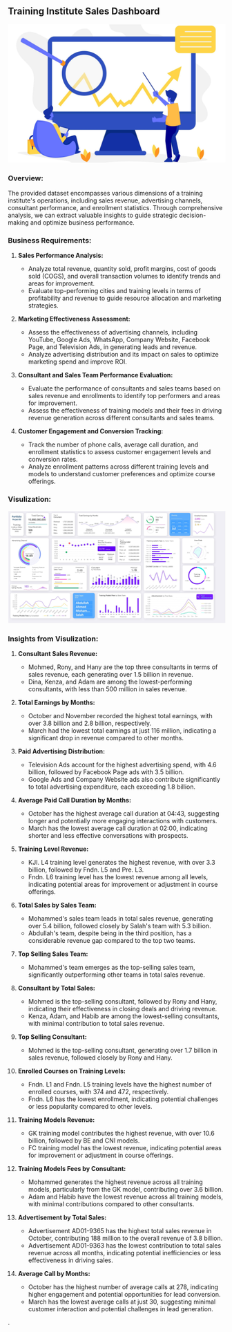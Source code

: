 ## Training Institute Sales Dashboard
![Analysis_cover](https://github.com/Sadikctg/Project_9_Training_Institute_Sales_Dashboard_Excel/blob/main/images/market%20analysis%20illustration%20concept%20cover%20page.jpg)

### Overview:
The provided dataset encompasses various dimensions of a training institute's operations, including sales revenue, advertising channels, consultant performance, and enrollment statistics. Through comprehensive analysis, we can extract valuable insights to guide strategic decision-making and optimize business performance.

### Business Requirements:
1. **Sales Performance Analysis:**
   - Analyze total revenue, quantity sold, profit margins, cost of goods sold (COGS), and overall transaction volumes to identify trends and areas for improvement.
   - Evaluate top-performing cities and training levels in terms of profitability and revenue to guide resource allocation and marketing strategies.
   
2. **Marketing Effectiveness Assessment:**
   - Assess the effectiveness of advertising channels, including YouTube, Google Ads, WhatsApp, Company Website, Facebook Page, and Television Ads, in generating leads and revenue.
   - Analyze advertising distribution and its impact on sales to optimize marketing spend and improve ROI.

3. **Consultant and Sales Team Performance Evaluation:**
   - Evaluate the performance of consultants and sales teams based on sales revenue and enrollments to identify top performers and areas for improvement.
   - Assess the effectiveness of training models and their fees in driving revenue generation across different consultants and sales teams.

4. **Customer Engagement and Conversion Tracking:**
   - Track the number of phone calls, average call duration, and enrollment statistics to assess customer engagement levels and conversion rates.
   - Analyze enrollment patterns across different training levels and models to understand customer preferences and optimize course offerings.

### Visulization:

![Visulization](https://github.com/Sadikctg/Project_9_Training_Institute_Sales_Dashboard_Excel/blob/main/images/Training%20Institute%20Sales%20Dashboard.jpg)


### Insights from Visulization:

1. **Consultant Sales Revenue:**
   - Mohmed, Rony, and Hany are the top three consultants in terms of sales revenue, each generating over 1.5 billion in revenue.
   - Dina, Kenza, and Adam are among the lowest-performing consultants, with less than 500 million in sales revenue.

2. **Total Earnings by Months:**
   - October and November recorded the highest total earnings, with over 3.8 billion and 2.8 billion, respectively.
   - March had the lowest total earnings at just 116 million, indicating a significant drop in revenue compared to other months.

3. **Paid Advertising Distribution:**
   - Television Ads account for the highest advertising spend, with 4.6 billion, followed by Facebook Page ads with 3.5 billion.
   - Google Ads and Company Website ads also contribute significantly to total advertising expenditure, each exceeding 1.8 billion.

4. **Average Paid Call Duration by Months:**
   - October has the highest average call duration at 04:43, suggesting longer and potentially more engaging interactions with customers.
   - March has the lowest average call duration at 02:00, indicating shorter and less effective conversations with prospects.

5. **Training Level Revenue:**
   - KJI. L4 training level generates the highest revenue, with over 3.3 billion, followed by Fndn. L5 and Pre. L3.
   - Fndn. L6 training level has the lowest revenue among all levels, indicating potential areas for improvement or adjustment in course offerings.

6. **Total Sales by Sales Team:**
   - Mohammed's sales team leads in total sales revenue, generating over 5.4 billion, followed closely by Salah's team with 5.3 billion.
   - Abdullah's team, despite being in the third position, has a considerable revenue gap compared to the top two teams.

7. **Top Selling Sales Team:**
   - Mohammed's team emerges as the top-selling sales team, significantly outperforming other teams in total sales revenue.

8. **Consultant by Total Sales:**
   - Mohmed is the top-selling consultant, followed by Rony and Hany, indicating their effectiveness in closing deals and driving revenue.
   - Kenza, Adam, and Habib are among the lowest-selling consultants, with minimal contribution to total sales revenue.

9. **Top Selling Consultant:**
   - Mohmed is the top-selling consultant, generating over 1.7 billion in sales revenue, followed closely by Rony and Hany.

10. **Enrolled Courses on Training Levels:**
    - Fndn. L1 and Fndn. L5 training levels have the highest number of enrolled courses, with 374 and 472, respectively.
    - Fndn. L6 has the lowest enrollment, indicating potential challenges or less popularity compared to other levels.

11. **Training Models Revenue:**
    - GK training model contributes the highest revenue, with over 10.6 billion, followed by BE and CNI models.
    - FC training model has the lowest revenue, indicating potential areas for improvement or adjustment in course offerings.

12. **Training Models Fees by Consultant:**
    - Mohammed generates the highest revenue across all training models, particularly from the GK model, contributing over 3.6 billion.
    - Adam and Habib have the lowest revenue across all training models, with minimal contributions compared to other consultants.

13. **Advertisement by Total Sales:**
    - Advertisement AD01-9365 has the highest total sales revenue in October, contributing 188 million to the overall revenue of 3.8 billion.
    - Advertisement AD01-9363 has the lowest contribution to total sales revenue across all months, indicating potential inefficiencies or less effectiveness in driving sales.

14. **Average Call by Months:**
    - October has the highest number of average calls at 278, indicating higher engagement and potential opportunities for lead conversion.
    - March has the lowest average calls at just 30, suggesting minimal customer interaction and potential challenges in lead generation.

.
